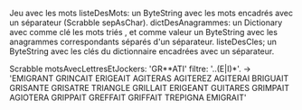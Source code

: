 Jeu avec les mots
listeDesMots: un ByteString avec les mots encadrés avec un séparateur (Scrabble sepAsChar).
dictDesAnagrammes: un Dictionary avec comme clé les mots triés , et comme valeur un ByteString avec les anagrammes correspondants séparés d'un séparateur.
listeDesCles; un ByteString avec les clés du dictionnaire encadrées avec un séparateur.

Scrabble motsAvecLettresEtJockers: 'GR**ATI' filtre: '..(E|I)*'.
-> 'EMIGRANT GRINCAIT ERIGEAIT AGITERAS AGITEREZ AGITERAI BRIGUAIT GRISANTE GRISATRE TRIANGLE GRILLAIT ERIGEANT GUITARES GRIMPAIT AGIOTERA GRIPPAIT GREFFAIT GRIFFAIT TREPIGNA EMIGRAIT'